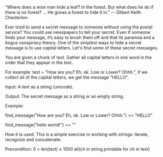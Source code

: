 "Where does a wise man hide a leaf? In the forest. But what does he do if there is no forest? ... He grows a forest to hide it in."
-- Gilbert Keith Chesterton

Ever tried to send a secret message to someone without using the postal service? You could use newspapers to tell your secret. Even if someone finds your message, it’s easy to brush them off and that its paranoia and a bogus conspiracy theory. One of the simplest ways to hide a secret message is to use capital letters. Let's find some of these secret messages.

You are given a chunk of text. Gather all capital letters in one word in the order that they appear in the text.

For example: text = "How are you? Eh, ok. Low or Lower? Ohhh.", if we collect all of the capital letters, we get the message "HELLO".

Input: A text as a string (unicode).

Output: The secret message as a string or an empty string.

Example:

find_message("How are you? Eh, ok. Low or Lower? Ohhh.") == "HELLO"

find_message("hello world!") == ""


How it is used: This is a simple exercise in working with strings: iterate, recognize and concatenate.

Precondition: 0 < len(text) ≤ 1000
all(ch in string.printable for ch in text)
